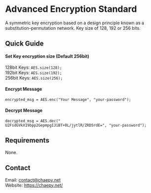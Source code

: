 # Advanced Encryption Standard
A symmetric key encryption based on a design principle known as a substitution–permutation network. Key size of 128, 192 or 256 bits.
## Quick Guide
#### Set Key encryption size (Default 256bit)
128bit Keys: `AES.size(128);` \
192bit Keys: `AES.size(192);` \
256bit Keys: `AES.size(256);` 
#### Encrypt Message
```
encrypted_msg = AES.enc("Your Message", "your-password");
```
#### Decrypt Message
```
decrypted_msg = AES.dec(" U2FsdGVkX19bpp2GepmpgIJiBT+0L/jytlR/ZRD5rdE=", "your-password");
```
## Requirements
None.

## Contact
Email: contact@chaepy.net \
Website: https://chaepy.net/